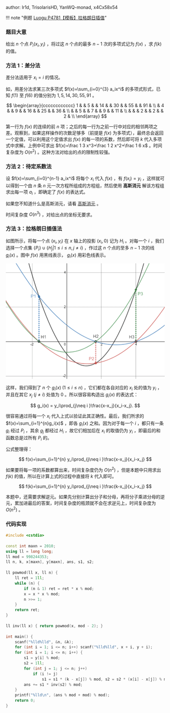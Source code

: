 author: Ir1d, TrisolarisHD, YanWQ-monad, x4Cx58x54

!!! note "例题 [Luogu P4781【模板】拉格朗日插值](https://www.luogu.com.cn/problem/P4781)"

### 题目大意

给出 $n$ 个点 $P_i(x_i,y_i)$ ，将过这 $n$ 个点的最多 $n-1$ 次的多项式记为 $f(x)$ ，求 $f(k)$ 的值。

### 方法 1：差分法

差分法适用于 $x_i=i$ 的情况。

如，用差分法求某三次多项式 $f(x)=\sum_{i=0}^{3} a_ix^i$ 的多项式形式，已知 $f(1)$ 至 $f(6)$ 的值分别为 $1, 5, 14, 30, 55, 91$ 。

$$
\begin{array}{cccccccccccc}
1 &    &  5 &    & 14 &    & 30 &    & 55 &    & 91 & \\
  &  4 &    &  9 &    & 16 &    & 25  &    & 36 & \\
  &    &  5 &    &  7 &    &  9 &    &  11 & \\
  &    &    &  2 &    &  2 &    &  2 & \\
\end{array}
$$

第一行为 $f(x)$ 的连续的前 $n$ 项；之后的每一行为之前一行中对应的相邻两项之差。观察到，如果这样操作的次数足够多（前提是 $f(x)$ 为多项式），最终总会返回一个定值，可以利用这个定值求出 $f(x)$ 的每一项的系数，然后即可将 $k$ 代入多项式中求解。上例中可求出 $f(x)=\frac 1 3 x^3+\frac 1 2 x^2+\frac 1 6 x$ 。时间复杂度为 $O(n^2)$ 。这种方法对给出的点的限制性较强。

### 方法 2：待定系数法

设 $f(x)=\sum_{i=0}^{n-1} a_ix^i$ 将每个 $x_i$ 代入 $f(x)$ ，有 $f(x_i)=y_i$ ，这样就可以得到一个由 $n$ 条 $n$ 元一次方程所组成的方程组，然后使用 **高斯消元** 解该方程组求出每一项 $a_i$ ，即确定了 $f(x)$ 的表达式。

如果您不知道什么是高斯消元，请看 [高斯消元](../gauss.md) 。

时间复杂度 $O(n^3)$ ，对给出点的坐标无要求。

### 方法 3：拉格朗日插值法

如图所示，将每一个点 $(x_i, y_i)$ 在 $x$ 轴上的投影 $(x_i, 0)$ 记为 $H_i$ 。对每一个 $i$ ，我们选择一个点集 $\lbrace P_i\rbrace \cup \lbrace H_j \vert 1 \le i\le n, j \neq i\rbrace$ ，作过这 $n$ 个点的至多 $n-1$ 次的线 $g_i(x)$ 。图中 $f(x)$ 用黑线表示， $g_i(x)$ 用彩色线表示。

![example](./images/lagrange-interpolation.png)

这样，我们得到了 $n$ 个 $g_i(x)\;(1 \le i \le n)$ ，它们都在各自对应的 $x_i$ 处的值为 $y_i$ ，并且在其它 $x_j\ (j \neq i)$ 处值为 $0$ 。所以很容易构造出 $g_i(x)$ 的表达式：

$$
g_i(x) = y_i\prod_{j\neq i }\frac{x-x_j}{x_i-x_j}.
$$

很容易通过将每一个 $x_i$ 代入上式以验证此其正确性。最后，我们所求的 $f(x)=\sum_{i=1}^{n}g_i(x)$ ，即各 $g_i(x)$ 之和。因为对于每一个 $i$ ，都只有一条 $g_i$ 经过 $P_i$ ，其余 $g_j$ 都经过 $H_i$ ，故它们相加后在 $x_i$ 的取值仍为 $y_i$ ，即最后的和函数总是过所有 $P_i$ 的。

公式整理得：

$$
f(x)=\sum_{i=1}^{n} y_i\prod_{j\neq i }\frac{x-x_j}{x_i-x_j}
$$

如果要将每一项的系数都算出来，时间复杂度仍为 $O(n^2)$ ，但是本题中只用求出 $f(k)$ 的值，所以在计算上式的过程中直接将 $k$ 代入即可。

$$
f(k)=\sum_{i=1}^{n} y_i\prod_{j\neq i }\frac{k-x_j}{x_i-x_j}
$$

本题中，还需要求解逆元。如果先分别计算出分子和分母，再将分子乘进分母的逆元，累加进最后的答案，时间复杂度的瓶颈就不会在求逆元上，时间复杂度为 $O(n^2)$ 。

### 代码实现

```cpp
#include <cstdio>

const int maxn = 2010;
using ll = long long;
ll mod = 998244353;
ll n, k, x[maxn], y[maxn], ans, s1, s2;

ll powmod(ll x, ll n) {
    ll ret = 1ll;
    while (n) {
        if (n & 1) ret = ret * x % mod;
        x = x * x % mod;
        n >>= 1;
    }
    return ret;
}

ll inv(ll x) { return powmod(x, mod - 2); }

int main() {
    scanf("%lld%lld", &n, &k);
    for (int i = 1; i <= n; i++) scanf("%lld%lld", x + i, y + i);
    for (int i = 1; i <= n; i++) {
        s1 = y[i] % mod;
        s2 = 1ll;
        for (int j = 1; j <= n; j++)
            if (i != j)
                s1 = s1 * (k - x[j]) % mod, s2 = s2 * (x[i] - x[j]) % mod;
        ans += s1 * inv(s2) % mod;
    }
    printf("%lld\n", (ans % mod + mod) % mod);
    return 0;
}
```
